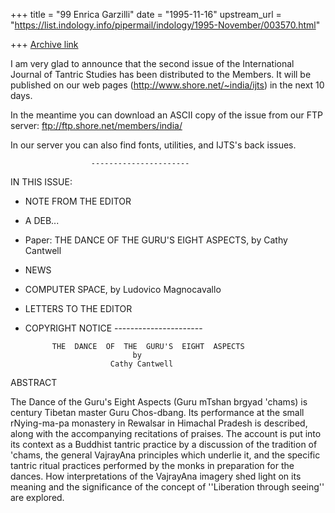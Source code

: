 +++
title = "99 Enrica Garzilli"
date = "1995-11-16"
upstream_url = "https://list.indology.info/pipermail/indology/1995-November/003570.html"

+++
[Archive link](https://list.indology.info/pipermail/indology/1995-November/003570.html)

I am very glad to announce that the second issue of the International 
Journal of Tantric Studies has been distributed to the Members. It 
will be published on our web pages (http://www.shore.net/~india/ijts) in the 
next 10 days. 

In the meantime you can download an ASCII copy of the issue from our
FTP server:
ftp://ftp.shore.net/members/india/

In our server you can also find fonts, utilities, and IJTS's back issues.

                      ----------------------            

IN THIS ISSUE:

- NOTE FROM THE EDITOR
- A DEB... 
- Paper: THE DANCE OF THE GURU'S EIGHT ASPECTS, by Cathy Cantwell 
- NEWS
- COMPUTER SPACE, by Ludovico Magnocavallo
- LETTERS TO THE EDITOR
- COPYRIGHT NOTICE
                      ----------------------

            THE  DANCE  OF  THE  GURU'S  EIGHT  ASPECTS  
                              by 
                         Cathy Cantwell

ABSTRACT

The Dance of the Guru's Eight Aspects (Guru mTshan brgyad 'chams) is 
century Tibetan master Guru Chos-dbang. Its performance at the small 
rNying-ma-pa monastery in Rewalsar in Himachal Pradesh is described, 
along with the accompanying recitations of praises. The account is 
put into its context as a Buddhist tantric practice by a discussion 
of the tradition of 'chams, the general VajrayAna principles which 
underlie it, and the specific tantric ritual practices performed by 
the monks in preparation for the dances. How interpretations of the 
VajrayAna imagery shed light on its meaning and the significance of 
the concept of ''Liberation through seeing'' are explored.





